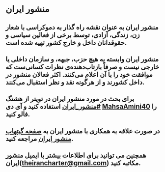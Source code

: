 # منشور ایران
## منشور ایران به عنوان نقشه راه گذار به دموکراسی با شعار زن، زندگی، آزادی، توسط برخی از فعالین سیاسی و حقوقدانان داخل و خارج کشور تهیه شده است.
## منشور ایران وابسته به هیچ حزب، جبهه، و سازمان داخلی یا خارجی نیست و صرفاً بازتاب‌دهنده‌ی نظرات کسانی‌ست که موافقت خود را با آن اعلام می‌کنند. اکثر فعالان منشور در داخل کشورند و از هرگونه نقد و نظر استقبال می‌کنند.
## برای بحث در مورد منشور ایران در تویتر از هشتگ [#منشور_ایران](https://twitter.com/search?q=%23%D9%85%D9%86%D8%B4%D9%88%D8%B1_%D8%A7%DB%8C%D8%B1%D8%A7%D9%86&src=typed_query) استفاده کنید و آی دی [MahsaAmini40](https://twitter.com/MahsaAmini40) را فالو کنید.
## در صورت علاقه به همکاری با منشور ایران به [صفحه گیتهاب منشور ایران](https://github.com/theirancharter/The_Iran_Charter) مراجعه کنید.
## همچنین می توانید برای اطلاعات بیشتر با ایمیل منشور ایران(theirancharter@gmail.com) مکاتبه کنید.


